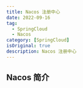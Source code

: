 ```yaml
---
title: Nacos 注册中心
date: 2022-09-16
tag:
  - SpringCloud
  - Nacos
category: [SpringCloud]
isOriginal: true
description: Nacos 注册中心
---
```


## Nacos 简介 
<!-- more -->

